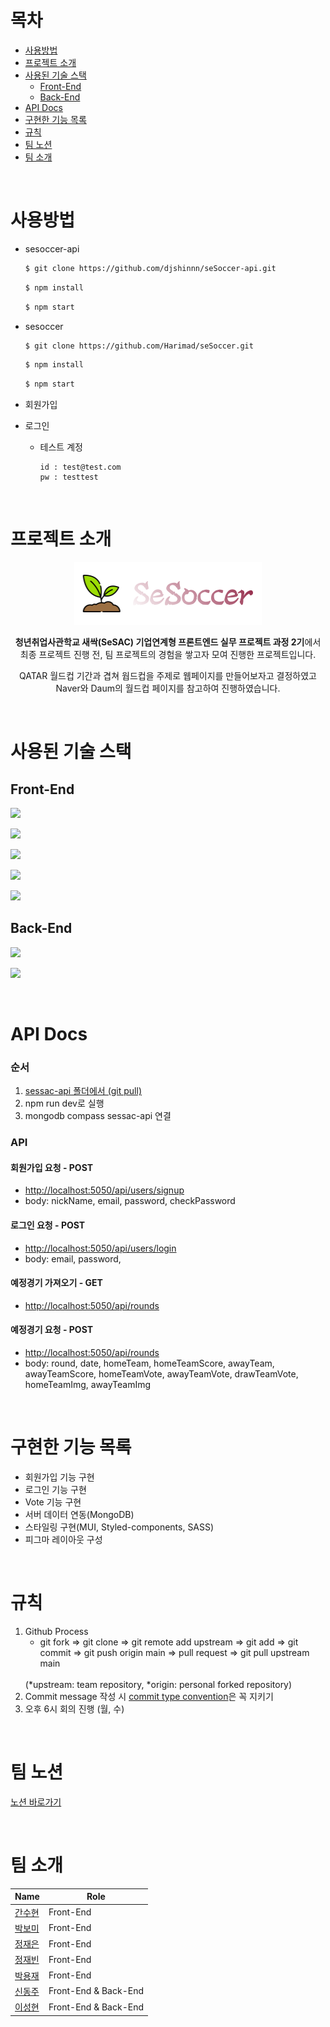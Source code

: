 # 목차

- [사용방법](#사용방법)
- [프로젝트 소개](#프로젝트-소개)
- [사용된 기술 스택](#사용된-기술-스택)
  - [Front-End](#front-end)
  - [Back-End](#back-end)
- [API Docs](#api-docs)
- [구현한 기능 목록](#구현한-기능-목록)
- [규칙](#규칙)
- [팀 노션](#팀-노션)
- [팀 소개](#팀-소개)

<br/>

# 사용방법
- sesoccer-api
	```bash
	$ git clone https://github.com/djshinnn/seSoccer-api.git
	```
	```bash
	$ npm install
	```
	```bash
	$ npm start
	```
- sesoccer
	```bash
	$ git clone https://github.com/Harimad/seSoccer.git
	```
	```bash
	$ npm install
	```
	```bash
	$ npm start
	```

- 회원가입
- 로그인
  - 테스트 계정
	```
	id : test@test.com
	pw : testtest
	```

<br/>

# 프로젝트 소개

<div align="center">
<img src="src/asset/images/sesoccer.png" alt="logo" width="300">
<br>
<p>
  <b>청년취업사관학교 새싹(SeSAC) 기업연계형 프론트엔드 실무 프로젝트 과정 2기</b>에서
	<br/>
	최종 프로젝트 진행 전, 팀 프로젝트의 경험을 쌓고자 모여 진행한 프로젝트입니다.</p>
<p>QATAR 월드컵 기간과 겹쳐 웝드컵을 주제로 웹페이지를 만들어보자고 결정하였고<br/>Naver와 Daum의 월드컵 페이지를 참고하여 진행하였습니다.</p>
</div>

<br/>

# 사용된 기술 스택

## Front-End

![](https://img.shields.io/badge/front_end-javascript-yellow?style=for-the-badge&logo=javascript)

![](https://img.shields.io/badge/front_end-react-skyblue?style=for-the-badge&logo=react)

![](https://img.shields.io/badge/front_end-mui-blue?style=for-the-badge&logo=mui)

![](https://img.shields.io/badge/💅%20front_end-styled_components-purple?style=for-the-badge)

![](https://img.shields.io/badge/%20front_end-sass-CC6699?style=for-the-badge&logo=sass)

## Back-End

![](https://img.shields.io/badge/back_end-express-green?style=for-the-badge&logo=express)

![](https://img.shields.io/badge/back_end-mongodb-olive?style=for-the-badge&logo=mongodb)

<br/>

# API Docs
### 순서

1. [sessac-api 폴더에서 (git pull)](https://github.com/djshinnn/seSoccer-api)
2. npm run dev로 실행
3. mongodb compass sessac-api 연결

### API

#### 회원가입 요청 - POST
- [http://localhost:5050/api/users/signup](http://localhost:5050/api/users/signup)
- body: nickName, email, password, checkPassword

#### 로그인 요청 - POST
- [http://localhost:5050/api/users/login](http://localhost:5050/api/users/login)
- body: email, password,

#### 예정경기 가져오기 - GET
- [http://localhost:5050/api/rounds](http://localhost:5050/api/rounds)

#### 예정경기 요청 - POST
- [http://localhost:5050/api/rounds](http://localhost:5050/api/rounds)
- body: round, date, homeTeam, homeTeamScore, awayTeam, awayTeamScore, homeTeamVote, awayTeamVote, drawTeamVote, homeTeamImg, awayTeamImg

<br/>

# 구현한 기능 목록

- 회원가입 기능 구현
- 로그인 기능 구현
- Vote 기능 구현
- 서버 데이터 연동(MongoDB)
- 스타일링 구현(MUI, Styled-components, SASS)
- 피그마 레이아웃 구성

<br/>

# 규칙

1. Github Process
	- git fork => git clone => git remote add upstream =>  git add => git commit => git push origin main => pull request => git pull upstream main
   <br>
   (*upstream: team repository, *origin: personal forked repository)
2. Commit message 작성 시 [commit type convention](https://github.com/pvdlg/conventional-commit-types)은 꼭 지키기
3. 오후 6시 회의 진행 (월, 수)

<br/>

# 팀 노션

[노션 바로가기](https://www.notion.so/b68a962f426541248dcb93e4c15d566d)

<br/>

# 팀 소개

<table>
	<thead>
		<tr>
			<th>Name</th>
			<th>Role</th>
		</tr>
	</thead>
	<tbody>
		<tr>
			<td>
				<a href="https://github.com/suhyeon21">간수현</a>
			</td>
			<td>Front-End</td>
		</tr>
		<tr>
			<td>
<a href="https://github.com/sognociel">박보미</a>
			</td>
			<td>Front-End</td>
		</tr>
				<tr>
			<td>
				<a href="https://github.com/may-jan">정재은</a>
			</td>
			<td>Front-End</td>
		</tr>
				<tr>
			<td>
				<a href="https://github.com/JungJaebin">정재빈</a>
			</td>
			<td>Front-End</td>
		</tr>
				<tr>
			<td>
				<a href="https://github.com/yongjae95">박용재</a>
			</td>
			<td>Front-End</td>
		</tr>
			<tr>
			<td>
				<a href="https://github.com/djshinnn">신동주</a>
			</td>
			<td>Front-End & Back-End</td>
		</tr>
		<tr>
			<td>
				<a href="https://github.com/Harimad">이성현</a>
			</td>
			<td>Front-End & Back-End</td>
		</tr>
	</tbody>
</table>



